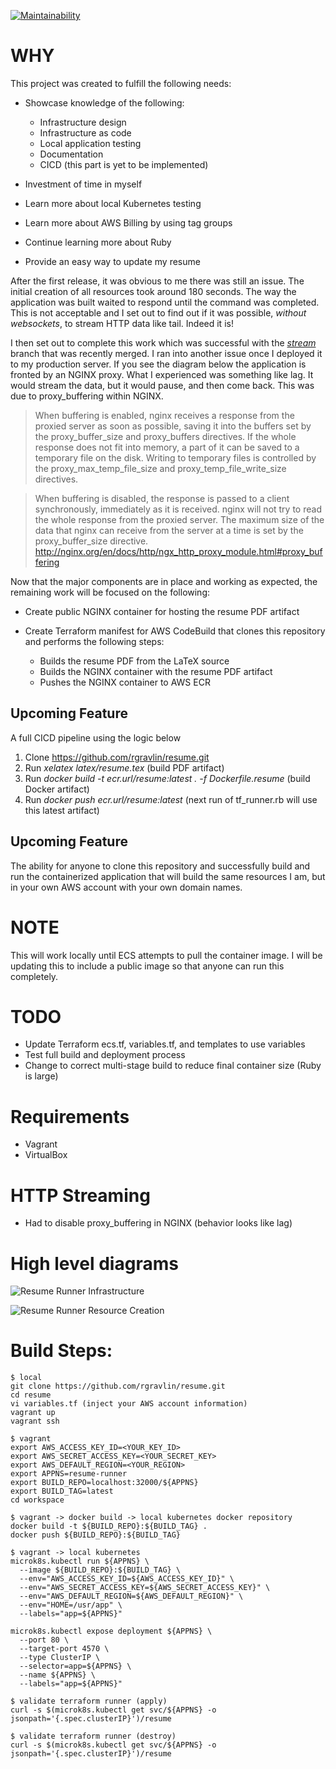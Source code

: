 [![Maintainability](https://api.codeclimate.com/v1/badges/c8dece56339c39096e7f/maintainability)](https://codeclimate.com/github/rgravlin/resume/maintainability)

# WHY
This project was created to fulfill the following needs:
* Showcase knowledge of the following:

    * Infrastructure design  
    * Infrastructure as code  
    * Local application testing  
    * Documentation  
    * CICD (this part is yet to be implemented)
* Investment of time in myself
* Learn more about local Kubernetes testing
* Learn more about AWS Billing by using tag groups
* Continue learning more about Ruby
* Provide an easy way to update my resume

After the first release, it was obvious to me there was still an issue.  The initial creation of all resources took around 180 seconds.  The way the application was built waited to respond until the command was completed.  This is not acceptable and I set out to find out if it was possible, _without websockets_, to stream HTTP data like tail.  Indeed it is!

I then set out to complete this work which was successful with the [_stream_](https://github.com/rgravlin/resume/tree/stream) branch that was recently merged.  I ran into another issue once I deployed it to my production server.  If you see the diagram below the application is fronted by an NGINX proxy.  What I experienced was something like lag.  It would stream the data, but it would pause, and then come back.  This was due to proxy_buffering within NGINX.

> When buffering is enabled, nginx receives a response from the proxied server as soon as possible, saving it into the buffers set by the proxy_buffer_size and proxy_buffers directives. If the whole response does not fit into memory, a part of it can be saved to a temporary file on the disk. Writing to temporary files is controlled by the proxy_max_temp_file_size and proxy_temp_file_write_size directives.

> When buffering is disabled, the response is passed to a client synchronously, immediately as it is received. nginx will not try to read the whole response from the proxied server. The maximum size of the data that nginx can receive from the server at a time is set by the proxy_buffer_size directive. <http://nginx.org/en/docs/http/ngx_http_proxy_module.html#proxy_buffering>

Now that the major components are in place and working as expected, the remaining work will be focused on the following:

* Create public NGINX container for hosting the resume PDF artifact
* Create Terraform manifest for AWS CodeBuild that clones this repository and performs the following steps:

    * Builds the resume PDF from the LaTeX source  
    * Builds the NGINX container with the resume PDF artifact  
    * Pushes the NGINX container to AWS ECR
    
## Upcoming Feature 
A full CICD pipeline using the logic below

1. Clone https://github.com/rgravlin/resume.git
2. Run _xelatex latex/resume.tex_ (build PDF artifact)
3. Run _docker build -t ecr.url/resume:latest . -f Dockerfile.resume_ (build Docker artifact)
4. Run _docker push ecr.url/resume:latest_ (next run of tf_runner.rb will use this latest artifact)

## Upcoming Feature
The ability for anyone to clone this repository and successfully build and run the containerized application that will build the same resources I am, but in your own AWS account with your own domain names.

# NOTE
This will work locally until ECS attempts to pull the container image.  I will be updating this to include a public image so that anyone can run this completely.

# TODO
* Update Terraform ecs.tf, variables.tf, and templates to use variables
* Test full build and deployment process
* Change to correct multi-stage build to reduce final container size (Ruby is large)

# Requirements
* Vagrant
* VirtualBox

# HTTP Streaming
* Had to disable proxy_buffering in NGINX (behavior looks like lag)

# High level diagrams

![Resume Runner Infrastructure](https://user-images.githubusercontent.com/47820720/55676728-5e382a80-58a8-11e9-84ae-8274658d8405.png)

![Resume Runner Resource Creation](https://user-images.githubusercontent.com/47820720/55676730-6a23ec80-58a8-11e9-9bb6-ff7dd3e4175a.png)

# Build Steps:
    $ local
    git clone https://github.com/rgravlin/resume.git
    cd resume
    vi variables.tf (inject your AWS account information)
    vagrant up
    vagrant ssh
    
    $ vagrant
    export AWS_ACCESS_KEY_ID=<YOUR_KEY_ID>
    export AWS_SECRET_ACCESS_KEY=<YOUR_SECRET_KEY>
    export AWS_DEFAULT_REGION=<YOUR_REGION>
    export APPNS=resume-runner
    export BUILD_REPO=localhost:32000/${APPNS}
    export BUILD_TAG=latest
    cd workspace

    $ vagrant -> docker build -> local kubernetes docker repository
    docker build -t ${BUILD_REPO}:${BUILD_TAG} .
    docker push ${BUILD_REPO}:${BUILD_TAG}

    $ vagrant -> local kubernetes
    microk8s.kubectl run ${APPNS} \
      --image ${BUILD_REPO}:${BUILD_TAG} \
      --env="AWS_ACCESS_KEY_ID=${AWS_ACCESS_KEY_ID}" \
      --env="AWS_SECRET_ACCESS_KEY=${AWS_SECRET_ACCESS_KEY}" \
      --env="AWS_DEFAULT_REGION=${AWS_DEFAULT_REGION}" \
      --env="HOME=/usr/app" \
      --labels="app=${APPNS}"

    microk8s.kubectl expose deployment ${APPNS} \
      --port 80 \
      --target-port 4570 \
      --type ClusterIP \
      --selector=app=${APPNS} \
      --name ${APPNS} \
      --labels="app=${APPNS}"
    
    $ validate terraform runner (apply)
    curl -s $(microk8s.kubectl get svc/${APPNS} -o jsonpath='{.spec.clusterIP}')/resume

    $ validate terraform runner (destroy)
    curl -s $(microk8s.kubectl get svc/${APPNS} -o jsonpath='{.spec.clusterIP}')/resume
